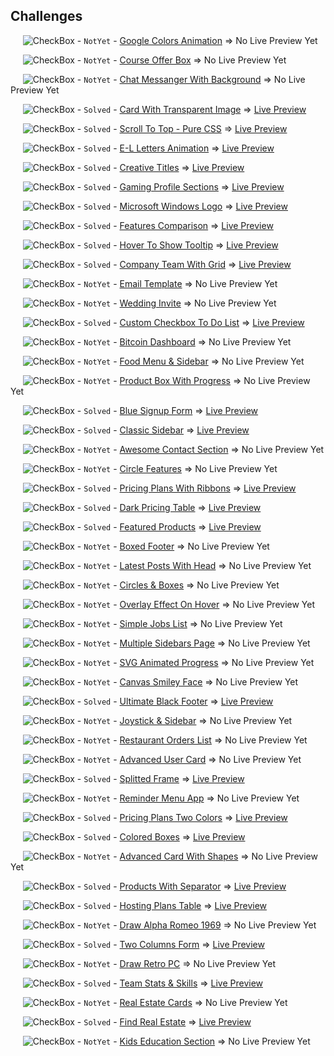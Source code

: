 ## Challenges

&nbsp;&nbsp;&nbsp;&nbsp; ![CheckBox](https://via.placeholder.com/12/ff5722/000000?text=+) - `NotYet` - [Google Colors Animation](https://elzero.org/frontend-google-colors-animation/) => No Live Preview Yet

&nbsp;&nbsp;&nbsp;&nbsp; ![CheckBox](https://via.placeholder.com/12/ff5722/000000?text=+) - `NotYet` - [Course Offer Box](https://elzero.org/frontend-course-offer-box/) => No Live Preview Yet

&nbsp;&nbsp;&nbsp;&nbsp; ![CheckBox](https://via.placeholder.com/12/ff5722/000000?text=+) - `NotYet` - [Chat Messanger With Background](https://elzero.org/frontend-chat-messenger-with-background/) => No Live Preview Yet

&nbsp;&nbsp;&nbsp;&nbsp; ![CheckBox](https://via.placeholder.com/12/32CD32/000000?text=+) - `Solved` - [Card With Transparent Image](https://elzero.org/frontend-card-with-transparent-img/) => [Live Preview](https://philopaterhany.github.io/Frontend-Challenges/blob/main/Card%20With%20Transparent%20Image/index.html)

&nbsp;&nbsp;&nbsp;&nbsp; ![CheckBox](https://via.placeholder.com/12/32CD32/000000?text=+) - `Solved` - [Scroll To Top - Pure CSS](https://elzero.org/frontend-scroll-to-top-pure-css/) => [Live Preview](https://philopaterhany.github.io/Frontend-Challenges/blob/main/Scroll%20To%20Top%20-%20Pure%20CSS/index.html)

&nbsp;&nbsp;&nbsp;&nbsp; ![CheckBox](https://via.placeholder.com/12/32CD32/000000?text=+) - `Solved` - [E-L Letters Animation](https://elzero.org/frontend-el-letters-animations/) => [Live Preview](https://philopaterhany.github.io/Frontend-Challenges/blob/main/E-L%20Animation/index.html)

&nbsp;&nbsp;&nbsp;&nbsp; ![CheckBox](https://via.placeholder.com/12/32CD32/000000?text=+) - `Solved` - [Creative Titles](https://elzero.org/frontend-creative-titles/) => [Live Preview](https://philopaterhany.github.com/Frontend-Challenges/blob/main/Creative%20Titles/index.html)

&nbsp;&nbsp;&nbsp;&nbsp; ![CheckBox](https://via.placeholder.com/12/32CD32/000000?text=+) - `Solved` - [Gaming Profile Sections](https://elzero.org/frontend-gaming-profile-sections/) => [Live Preview](https://philopaterhany.github.com/Frontend-Challenges/blob/main/Gaming%20Profile%20Sections/index.html)

&nbsp;&nbsp;&nbsp;&nbsp; ![CheckBox](https://via.placeholder.com/12/32CD32/000000?text=+) - `Solved` - [Microsoft Windows Logo](https://elzero.org/frontend-microsoft-windows-logo/) => [Live Preview](https://philopaterhany.github.com/Frontend-Challenges/blob/main/Microsoft%20Windows%20Logo/index.html)

&nbsp;&nbsp;&nbsp;&nbsp; ![CheckBox](https://via.placeholder.com/12/32CD32/000000?text=+) - `Solved` - [Features Comparison](https://elzero.org/frontend-features-comparison/) => [Live Preview](https://philopaterhany.github.com/Frontend-Challenges/blob/main/Features%20Comparison/index.html)

&nbsp;&nbsp;&nbsp;&nbsp; ![CheckBox](https://via.placeholder.com/12/32CD32/000000?text=+) - `Solved` - [Hover To Show Tooltip](https://elzero.org/frontend-hover-to-show-tooltip/) => [Live Preview](https://philopaterhany.github.com/Frontend-Challenges/blob/main/Hover%20To%20Show%20Tooltip/index.html)

&nbsp;&nbsp;&nbsp;&nbsp; ![CheckBox](https://via.placeholder.com/12/32CD32/000000?text=+) - `Solved` - [Company Team With Grid](https://elzero.org/company-team-with-grid/) => [Live Preview](https://philopaterhany.github.com/Frontend-Challenges/blob/main/Company%20Team%20With%20Grid/index.html)

&nbsp;&nbsp;&nbsp;&nbsp; ![CheckBox](https://via.placeholder.com/12/ff5722/000000?text=+) - `NotYet` - [Email Template](https://elzero.org/frontend-orange-responsive-email-template/) => No Live Preview Yet

&nbsp;&nbsp;&nbsp;&nbsp; ![CheckBox](https://via.placeholder.com/12/ff5722/000000?text=+) - `NotYet` - [Wedding Invite](https://elzero.org/frontend-wedding-invite/) => No Live Preview Yet

&nbsp;&nbsp;&nbsp;&nbsp; ![CheckBox](https://via.placeholder.com/12/32CD32/000000?text=+) - `Solved` - [Custom Checkbox To Do List](https://elzero.org/frontend-custom-checkbox-todo-list/) => [Live Preview](https://philopaterhany.github.com/Frontend-Challenges/blob/main/Custom%20Checkbox%20To%20Do%20List/index.html)

&nbsp;&nbsp;&nbsp;&nbsp; ![CheckBox](https://via.placeholder.com/12/ff5722/000000?text=+) - `NotYet` - [Bitcoin Dashboard](https://elzero.org/frontend-bitcoin-dashboard/) => No Live Preview Yet

&nbsp;&nbsp;&nbsp;&nbsp; ![CheckBox](https://via.placeholder.com/12/ff5722/000000?text=+) - `NotYet` - [Food Menu & Sidebar](https://elzero.org/frontend-food-menu-and-sidebar/) => No Live Preview Yet

&nbsp;&nbsp;&nbsp;&nbsp; ![CheckBox](https://via.placeholder.com/12/ff5722/000000?text=+) - `NotYet` - [Product Box With Progress](https://elzero.org/frontend-product-box-with-progress/) => No Live Preview Yet

&nbsp;&nbsp;&nbsp;&nbsp; ![CheckBox](https://via.placeholder.com/12/32CD32/000000?text=+) - `Solved` - [Blue Signup Form](https://elzero.org/frontend-blue-signup-form/) => [Live Preview](https://philopaterhany.github.com/Frontend-Challenges/blob/main/Blue%20Signup%20Form/index.html)

&nbsp;&nbsp;&nbsp;&nbsp; ![CheckBox](https://via.placeholder.com/12/32CD32/000000?text=+) - `Solved` - [Classic Sidebar](https://elzero.org/frontend-classic-sidebar/) => [Live Preview](https://philopaterhany.github.com/Frontend-Challenges/blob/main/Classic%20Sidebar/index.html)

&nbsp;&nbsp;&nbsp;&nbsp; ![CheckBox](https://via.placeholder.com/12/ff5722/000000?text=+) - `NotYet` - [Awesome Contact Section](https://elzero.org/frontend-awesome-contact-section/) => No Live Preview Yet

&nbsp;&nbsp;&nbsp;&nbsp; ![CheckBox](https://via.placeholder.com/12/ff5722/000000?text=+) - `NotYet` - [Circle Features](https://elzero.org/frontend-circle-features/) => No Live Preview Yet

&nbsp;&nbsp;&nbsp;&nbsp; ![CheckBox](https://via.placeholder.com/12/32CD32/000000?text=+) - `Solved` - [Pricing Plans With Ribbons](https://elzero.org/frontend-pricing-plans-with-ribbons/) => [Live Preview](https://philopaterhany.github.com/Frontend-Challenges/blob/main/Pricing%20Plans%20With%20Ribbons/index.html)

&nbsp;&nbsp;&nbsp;&nbsp; ![CheckBox](https://via.placeholder.com/12/32CD32/000000?text=+) - `Solved` - [Dark Pricing Table](https://elzero.org/frontend-dark-pricing-table/) => [Live Preview](https://philopaterhany.github.com/Frontend-Challenges/blob/main/Dark%20Pricing%20Table/index.html)

&nbsp;&nbsp;&nbsp;&nbsp; ![CheckBox](https://via.placeholder.com/12/32CD32/000000?text=+) - `Solved` - [Featured Products](https://elzero.org/frontend-featured-products/) => [Live Preview](https://philopaterhany.github.com/Frontend-Challenges/blob/main/Featured%20Products/index.html)

&nbsp;&nbsp;&nbsp;&nbsp; ![CheckBox](https://via.placeholder.com/12/ff5722/000000?text=+) - `NotYet` - [Boxed Footer](https://elzero.org/frontend-boxed-footer/) => No Live Preview Yet

&nbsp;&nbsp;&nbsp;&nbsp; ![CheckBox](https://via.placeholder.com/12/ff5722/000000?text=+) - `NotYet` - [Latest Posts With Head](https://elzero.org/frontend-latest-posts-with-head/) => No Live Preview Yet

&nbsp;&nbsp;&nbsp;&nbsp; ![CheckBox](https://via.placeholder.com/12/ff5722/000000?text=+) - `NotYet` - [Circles & Boxes](https://elzero.org/frontend-circles-and-boxes/) => No Live Preview Yet

&nbsp;&nbsp;&nbsp;&nbsp; ![CheckBox](https://via.placeholder.com/12/ff5722/000000?text=+) - `NotYet` - [Overlay Effect On Hover](https://elzero.org/frontend-overlay-effects-on-hover/) => No Live Preview Yet

&nbsp;&nbsp;&nbsp;&nbsp; ![CheckBox](https://via.placeholder.com/12/ff5722/000000?text=+) - `NotYet` - [Simple Jobs List](https://elzero.org/frontend-simple-jobs-list/) => No Live Preview Yet

&nbsp;&nbsp;&nbsp;&nbsp; ![CheckBox](https://via.placeholder.com/12/ff5722/000000?text=+) - `NotYet` - [Multiple Sidebars Page](https://elzero.org/frontend-multiple-sidebars-page/) => No Live Preview Yet

&nbsp;&nbsp;&nbsp;&nbsp; ![CheckBox](https://via.placeholder.com/12/ff5722/000000?text=+) - `NotYet` - [SVG Animated Progress](https://elzero.org/frontend-svg-circle-animated-progress/) => No Live Preview Yet

&nbsp;&nbsp;&nbsp;&nbsp; ![CheckBox](https://via.placeholder.com/12/ff5722/000000?text=+) - `NotYet` - [Canvas Smiley Face](https://elzero.org/frontend-smiley-face-with-canvas/) => No Live Preview Yet

&nbsp;&nbsp;&nbsp;&nbsp; ![CheckBox](https://via.placeholder.com/12/32CD32/000000?text=+) - `Solved` - [Ultimate Black Footer](https://elzero.org/frontend-ultimate-black-footer/) => [Live Preview](https://philopaterhany.github.com/Frontend-Challenges/blob/main/Ultimate%20Black%20Footer/index.html)

&nbsp;&nbsp;&nbsp;&nbsp; ![CheckBox](https://via.placeholder.com/12/ff5722/000000?text=+) - `NotYet` - [Joystick & Sidebar](https://elzero.org/frontend-joystick-and-sidebar/) => No Live Preview Yet

&nbsp;&nbsp;&nbsp;&nbsp; ![CheckBox](https://via.placeholder.com/12/ff5722/000000?text=+) - `NotYet` - [Restaurant Orders List](https://elzero.org/frontend-restaurant-orders-list/) => No Live Preview Yet

&nbsp;&nbsp;&nbsp;&nbsp; ![CheckBox](https://via.placeholder.com/12/ff5722/000000?text=+) - `NotYet` - [Advanced User Card](https://elzero.org/frontend-advanced-user-card/) => No Live Preview Yet

&nbsp;&nbsp;&nbsp;&nbsp; ![CheckBox](https://via.placeholder.com/12/32CD32/000000?text=+) - `Solved` - [Splitted Frame](https://elzero.org/frontend-splitted-frame/) => [Live Preview](https://philopaterhany.github.com/Frontend-Challenges/blob/main/Splitted%20Frame/index.html)

&nbsp;&nbsp;&nbsp;&nbsp; ![CheckBox](https://via.placeholder.com/12/ff5722/000000?text=+) - `NotYet` - [Reminder Menu App](https://elzero.org/frontend-reminder-menu-app/) => No Live Preview Yet

&nbsp;&nbsp;&nbsp;&nbsp; ![CheckBox](https://via.placeholder.com/12/32CD32/000000?text=+) - `Solved` - [Pricing Plans Two Colors](https://elzero.org/frontend-pricing-plans-two-colors/) => [Live Preview](https://philopaterhany.github.com/Frontend-Challenges/blob/main/Pricing%20Plans%20Two%20Colors/index.html)

&nbsp;&nbsp;&nbsp;&nbsp; ![CheckBox](https://via.placeholder.com/12/32CD32/000000?text=+) - `Solved` - [Colored Boxes](https://elzero.org/frontend-colored-boxes/) => [Live Preview](https://philopaterhany.github.com/Frontend-Challenges/blob/main/Colored%20Boxes/index.html)

&nbsp;&nbsp;&nbsp;&nbsp; ![CheckBox](https://via.placeholder.com/12/ff5722/000000?text=+) - `NotYet` - [Advanced Card With Shapes](https://elzero.org/frontend-advanced-card-with-shapes/) => No Live Preview Yet

&nbsp;&nbsp;&nbsp;&nbsp; ![CheckBox](https://via.placeholder.com/12/32CD32/000000?text=+) - `Solved` - [Products With Separator](https://elzero.org/frontend-products-with-separator/) => [Live Preview](https://philopaterhany.github.com/Frontend-Challenges/blob/main/Products%20With%20Separator/index.html)

&nbsp;&nbsp;&nbsp;&nbsp; ![CheckBox](https://via.placeholder.com/12/32CD32/000000?text=+) - `Solved` - [Hosting Plans Table](https://elzero.org/frontend-hosting-plans-table/) => [Live Preview](https://philopaterhany.github.com/Frontend-Challenges/blob/main/Hosting%20Plans%20Table/index.html)

&nbsp;&nbsp;&nbsp;&nbsp; ![CheckBox](https://via.placeholder.com/12/ff5722/000000?text=+) - `NotYet` - [Draw Alpha Romeo 1969](https://elzero.org/frontend-alpha-romeo-1969-car/) => No Live Preview Yet

&nbsp;&nbsp;&nbsp;&nbsp; ![CheckBox](https://via.placeholder.com/12/32CD32/000000?text=+) - `Solved` - [Two Columns Form](https://elzero.org/frontend-two-columns-form/) => [Live Preview](https://philopaterhany.github.com/Frontend-Challenges/blob/main/Two%20Columns%20Form/index.html)

&nbsp;&nbsp;&nbsp;&nbsp; ![CheckBox](https://via.placeholder.com/12/ff5722/000000?text=+) - `NotYet` - [Draw Retro PC](https://elzero.org/frontend-draw-retro-pc/) => No Live Preview Yet

&nbsp;&nbsp;&nbsp;&nbsp; ![CheckBox](https://via.placeholder.com/12/32CD32/000000?text=+) - `Solved` - [Team Stats & Skills](https://elzero.org/frontend-team-skills-and-stats-design/) => [Live Preview](https://philopaterhany.github.com/Frontend-Challenges/blob/main/Team%20Stats%20%26%20Skills/index.html)

&nbsp;&nbsp;&nbsp;&nbsp; ![CheckBox](https://via.placeholder.com/12/ff5722/000000?text=+) - `NotYet` - [Real Estate Cards](https://elzero.org/frontend-real-estate-cards/) => No Live Preview Yet

&nbsp;&nbsp;&nbsp;&nbsp; ![CheckBox](https://via.placeholder.com/12/32CD32/000000?text=+) - `Solved` - [Find Real Estate](https://elzero.org/frontend-find-real-estate/) => [Live Preview](https://philopaterhany.github.com/Frontend-Challenges/blob/main/Find%20Your%20Real%20Estate/index.html)

&nbsp;&nbsp;&nbsp;&nbsp; ![CheckBox](https://via.placeholder.com/12/ff5722/000000?text=+) - `NotYet` - [Kids Education Section](https://elzero.org/frontend-kids-education-section/) => No Live Preview Yet
